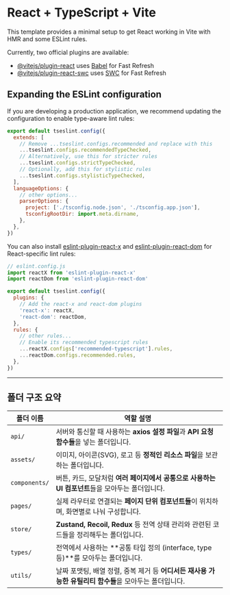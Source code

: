 # React + TypeScript + Vite

This template provides a minimal setup to get React working in Vite with HMR and some ESLint rules.

Currently, two official plugins are available:

- [@vitejs/plugin-react](https://github.com/vitejs/vite-plugin-react/blob/main/packages/plugin-react/README.md) uses [Babel](https://babeljs.io/) for Fast Refresh
- [@vitejs/plugin-react-swc](https://github.com/vitejs/vite-plugin-react-swc) uses [SWC](https://swc.rs/) for Fast Refresh

## Expanding the ESLint configuration

If you are developing a production application, we recommend updating the configuration to enable type-aware lint rules:

```js
export default tseslint.config({
  extends: [
    // Remove ...tseslint.configs.recommended and replace with this
    ...tseslint.configs.recommendedTypeChecked,
    // Alternatively, use this for stricter rules
    ...tseslint.configs.strictTypeChecked,
    // Optionally, add this for stylistic rules
    ...tseslint.configs.stylisticTypeChecked,
  ],
  languageOptions: {
    // other options...
    parserOptions: {
      project: ['./tsconfig.node.json', './tsconfig.app.json'],
      tsconfigRootDir: import.meta.dirname,
    },
  },
})
```

You can also install [eslint-plugin-react-x](https://github.com/Rel1cx/eslint-react/tree/main/packages/plugins/eslint-plugin-react-x) and [eslint-plugin-react-dom](https://github.com/Rel1cx/eslint-react/tree/main/packages/plugins/eslint-plugin-react-dom) for React-specific lint rules:

```js
// eslint.config.js
import reactX from 'eslint-plugin-react-x'
import reactDom from 'eslint-plugin-react-dom'

export default tseslint.config({
  plugins: {
    // Add the react-x and react-dom plugins
    'react-x': reactX,
    'react-dom': reactDom,
  },
  rules: {
    // other rules...
    // Enable its recommended typescript rules
    ...reactX.configs['recommended-typescript'].rules,
    ...reactDom.configs.recommended.rules,
  },
})
```

---

## 폴더 구조 요약

| 폴더 이름         | 역할 설명                                                              |
| ------------- | ------------------------------------------------------------------ |
| `api/`        | 서버와 통신할 때 사용하는 **axios 설정 파일**과 **API 요청 함수들**을 넣는 폴더입니다.          |
| `assets/`     | 이미지, 아이콘(SVG), 로고 등 **정적인 리소스 파일**을 보관하는 폴더입니다.                    |
| `components/` | 버튼, 카드, 모달처럼 **여러 페이지에서 공통으로 사용하는 UI 컴포넌트**들을 모아두는 폴더입니다.          |
| `pages/`      | 실제 라우터로 연결되는 **페이지 단위 컴포넌트들**이 위치하며, 화면별로 나눠 구성합니다.                |
| `store/`      | **Zustand, Recoil, Redux** 등 전역 상태 관리와 관련된 코드들을 정리해두는 폴더입니다.       |
| `types/`      | 전역에서 사용하는 **공통 타입 정의 (interface, type 등)**를 모아두는 폴더입니다.        |
| `utils/`      | 날짜 포맷팅, 배열 정렬, 중복 제거 등 **어디서든 재사용 가능한 유틸리티 함수들**을 모아두는 폴더입니다.      |

